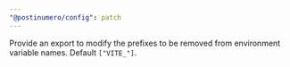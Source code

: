 ```yaml
---
"@postinumero/config": patch
---
```


Provide an export to modify the prefixes to be removed from environment variable names. Default `["VITE_"]`.
